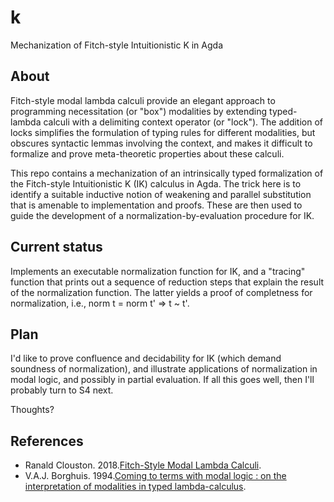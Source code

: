 # k
Mechanization of Fitch-style Intuitionistic K in Agda

## About

Fitch-style modal lambda calculi provide an elegant approach to programming
necessitation (or "box") modalities by extending typed-lambda calculi with 
a delimiting context operator (or "lock"). 
The addition of locks simplifies the formulation of typing rules for 
different modalities, but obscures syntactic lemmas 
involving the context, and makes it difficult to formalize 
and prove meta-theoretic properties about these calculi.

This repo contains a mechanization of an intrinsically typed formalization 
of the Fitch-style Intuitionistic K (IK) calculus in Agda. The trick 
here is to identify a suitable inductive notion of weakening and 
parallel substitution that is amenable to implementation and proofs.
These are then used to guide the development of a normalization-by-evaluation 
procedure for IK.

## Current status

Implements an executable normalization function for IK, and a "tracing" function that prints 
out a sequence of reduction steps that explain the result of the normalization function.
The latter yields a proof of completness for normalization, i.e., norm t = norm t' => t ~ t'.

## Plan

I'd like to prove confluence and decidability for IK (which demand soundness of normalization), 
and illustrate applications of normalization in modal logic, and possibly in partial evaluation. 
If all this goes well, then I'll probably turn to S4 next. 


Thoughts?

## References

* Ranald Clouston. 2018.[Fitch-Style Modal Lambda Calculi](https://arxiv.org/abs/1710.08326).
* V.A.J. Borghuis. 1994.[Coming to terms with modal logic : on the interpretation of modalities in typed lambda-calculus](https://research.tue.nl/en/publications/coming-to-terms-with-modal-logic-on-the-interpretation-of-modalit).

